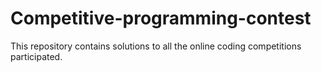 # Competitive-programming-contest
This repository contains solutions to all the online coding competitions participated.
